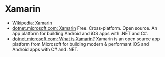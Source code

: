 # Xamarin

- [Wikipedia: Xamarin](https://en.wikipedia.org/wiki/Xamarin)
- [dotnet.microsoft.com: Xamarin](https://dotnet.microsoft.com/apps/xamarin) Free. Cross-platform. Open source.
An app platform for building Android and iOS apps with .NET and C#.
- [dotnet.microsoft.com: What is Xamarin?](https://dotnet.microsoft.com/learn/xamarin/what-is-xamarin) Xamarin is an open source app platform from Microsoft for building modern & performant iOS and Android apps with C# and .NET.